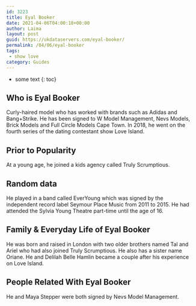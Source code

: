 ```yaml
---
id: 3223
title: Eyal Booker
date: 2021-04-06T04:00:18+00:00
author: Laima
layout: post
guid: https://ukdataservers.com/eyal-booker/
permalink: /04/06/eyal-booker
tags:
 - show love
category: Guides
---
```


* some text
{: toc}


## Who is Eyal Booker
                  
                  
                  
Curly-haired model who has worked with brands such as Adidas and Bang+Strike. He has been signed to W Model Management, Nevs Models, Brick Models and Full Circle Models Cape Town. In 2018, he went on the fourth series of the dating contestant show Love Island.
                  
              
            
              
            
                
                
                
## Prior to Popularity
                  
                  
                  
At a young age, he joined a kids agency called Truly Scrumptious.
                  
              
            
              
            
                
                
                
## Random data
                  
                  
                  
He played in a band called EverYoung which was signed by the independent record label Seymour Place Music from 2011 to 2015. He had attended the Sylvia Young Theatre part-time until the age of 16.
                  
              
            
              
            
                
                
                
## Family & Everyday Life of Eyal Booker
                  
                  
                  
He was born and raised in London with two older brothers named Tal and Ariel who had also joined Truly Scrumptious. He also has a sister name Oriane. He and Delilah Belle Hamlin became a couple after his experience on Love Island.
                  
              
            
              
            
                
                
                
## People Related With Eyal Booker
                  
                  
                  
He and Maya Stepper were both signed by Nevs Model Management.
                  
              
            
              
            
                
              
            
              
              
            
            
              
            
          
          
          